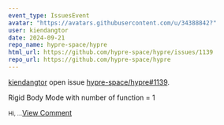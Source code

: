 ```yaml
---
event_type: IssuesEvent
avatar: "https://avatars.githubusercontent.com/u/34388842?"
user: kiendangtor
date: 2024-09-21
repo_name: hypre-space/hypre
html_url: https://github.com/hypre-space/hypre/issues/1139
repo_url: https://github.com/hypre-space/hypre
---
```


<a href='https://github.com/kiendangtor' target='_blank'>kiendangtor</a> open issue <a href='https://github.com/hypre-space/hypre/issues/1139' target='_blank'>hypre-space/hypre#1139</a>.

<p>Rigid Body Mode with number of function = 1</p><small>Hi, ...</small><a href='https://github.com/hypre-space/hypre/issues/1139' target='_blank'>View Comment</a>